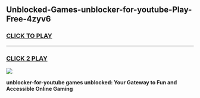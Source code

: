 
## Unblocked-Games-unblocker-for-youtube-Play-Free-4zyv6
<h3>
<a href="https://premium76.site?title=unblocker-for-youtube&ref=18A1">CLICK TO PLAY</a></h3>
<hr>

<h3>
<a href="https://premium76.site?title=unblocker-for-youtube&ref=18A1">CLICK 2 PLAY</a>
  
</h3>

<a href="https://premium76.site?title=unblocker-for-youtube&ref=18A1"><img src="https://clearcache.store/games.png"></a>


**unblocker-for-youtube games unblocked: Your Gateway to Fun and Accessible Online Gaming**
